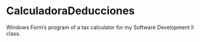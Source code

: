 # CalculadoraDeducciones
Windows Form’s program of a tax calculator for my Software Development ll class.
